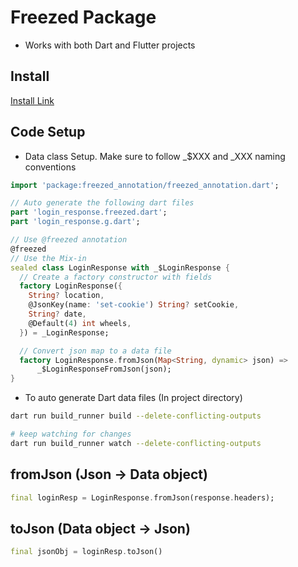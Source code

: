 # Freezed Package
- Works with both Dart and Flutter projects

## Install
[Install Link](https://pub.dev/packages/freezed#install)

## Code Setup

- Data class Setup. Make sure to follow _$XXX and _XXX naming conventions
```dart
import 'package:freezed_annotation/freezed_annotation.dart';

// Auto generate the following dart files
part 'login_response.freezed.dart';
part 'login_response.g.dart';

// Use @freezed annotation
@freezed
// Use the Mix-in
sealed class LoginResponse with _$LoginResponse {
  // Create a factory constructor with fields
  factory LoginResponse({
    String? location,
    @JsonKey(name: 'set-cookie') String? setCookie,
    String? date,
    @Default(4) int wheels,
  }) = _LoginResponse;

  // Convert json map to a data file
  factory LoginResponse.fromJson(Map<String, dynamic> json) =>
      _$LoginResponseFromJson(json);
}

```
- To auto generate Dart data files (In project directory)
```bash
dart run build_runner build --delete-conflicting-outputs

# keep watching for changes
dart run build_runner watch --delete-conflicting-outputs
```

## fromJson (Json -> Data object)
```dart
final loginResp = LoginResponse.fromJson(response.headers);
```

## toJson (Data object -> Json)
```dart
final jsonObj = loginResp.toJson()
```

